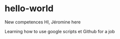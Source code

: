 # hello-world
New competences
HI, Jéromine here

Learning how to use google scripts et Github for a job 
